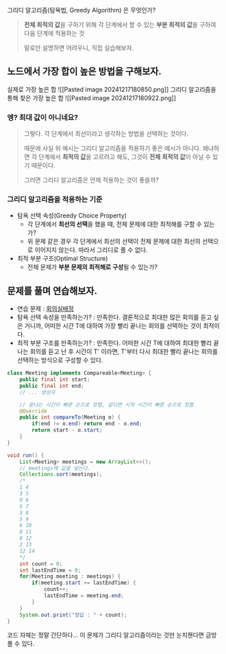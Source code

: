 그리디 알고리즘(탐욕법, Greedy Algorithm) 은 무엇인가?
> **전체 최적의 값**을 구하기 위해 각 단계에서 할 수 있는 **부분 최적의 값**을 구하여 다음 단계에 적용하는 것
> 
> 말로만 설명하면 어려우니, 직접 실습해보자.
## 노드에서 가장 합이 높은 방법을 구해보자.
실제로 가장 높은 합
![[Pasted image 20241217180850.png]]
그리디 알고리즘을 통해 찾은 가장 높은 합
![[Pasted image 20241217180922.png]]
### 엥? 최대 값이 아니네요?
> 그렇다. 각 단계에서 최선이라고 생각하는 방법을 선택하는 것이다.
> 
> 때문에 사실 위 예시는 그리디 알고리즘을 적용하기 좋은 예시가 아니다. 왜냐하면 각 단계에서 **최적의 값**을 고르려고 해도, 그것이 **전체 최적의 값**이 아닐 수 있기 때문이다.
> 
> 그러면 그리디 알고리즘은 언제 적용하는 것이 좋을까?
### 그리디 알고리즘을 적용하는 기준
- 탐욕 선택 속성(Greedy Choice Property)
	- 각 단계에서 **최선의 선택**을 했을 때, 전체 문제에 대한 최적해를 구할 수 있는가?
	- 위 문제 같은 경우 각 단계에서 최선의 선택이 전체 문제에 대한 최선의 선택으로 이어지지 않는다. 따라서 그리디로 풀 수 없다.
- 최적 부분 구조(Optimal Structure)
	- 전체 문제가 **부분 문제의 최적해로 구성**될 수 있는가?
## 문제를 풀며 연습해보자.
- 연습 문제 : [회의실배정](https://www.acmicpc.net/problem/1931)
- 탐욕 선택 속성을 만족하는가? : 만족한다. 결론적으로 최대한 많은 회의를 듣고 싶은 거니까, 어떠한 시간 T에 대하여 가장 빨리 끝나는 회의를 선택하는 것이 최적이다.
- 최적 부분 구조를 만족하는가? : 만족한다. 어떠한 시간 T에 대하여 최대한 빨리 끝나는 회의를 듣고 난 후 시간이 T' 이라면, T'부터 다시 최대한 빨리 끝나는 회의를 선택하는 방식으로 구성할 수 있다.
```java
class Meeting implements Compareable<Meeting> {
	public final int start;
	public final int end;
	// ... 생성자

	// 끝나는 시간이 빠른 순으로 정렬, 같다면 시작 시간이 빠른 순으로 정렬
	@Override
	public int compareTo(Meeting o) {
		if(end != o.end) return end - o.end;
		return start - o.start;
	}
}

void run() {
	List<Meeting> meetings = new ArrayList<>();
	// meetings에 값을 넣는다.
	Collections.sort(meetings);
	/*
	1 4
	3 5
	0 6
	5 7
	3 8
	5 9
	6 10
	8 11
	8 12
	2 13
	12 14
	*/
	int count = 0;
	int lastEndTime = 0;
	for(Meeting meeting : meetings) {
		if(meeting.start >= lastEndTime) {
			count++;
			lastEndTime = meeting.end;
		}
	}
	System.out.print("정답 : " + count);
}
```
코드 자체는 정말 간단하다...
이 문제가 그리디 알고리즘이라는 것만 눈치챈다면 금방 풀 수 있다.